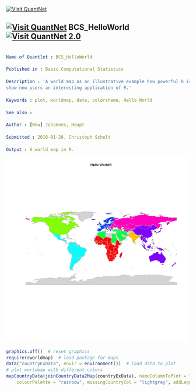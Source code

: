 
[<img src="https://github.com/QuantLet/Styleguide-and-FAQ/blob/master/pictures/banner.png" width="880" alt="Visit QuantNet">](http://quantlet.de/index.php?p=info)

## [<img src="https://github.com/QuantLet/Styleguide-and-Validation-procedure/blob/master/pictures/qloqo.png" alt="Visit QuantNet">](http://quantlet.de/) **BCS_HelloWorld** [<img src="https://github.com/QuantLet/Styleguide-and-Validation-procedure/blob/master/pictures/QN2.png" width="60" alt="Visit QuantNet 2.0">](http://quantlet.de/d3/ia)

```yaml

Name of Quantlet : BCS_HelloWorld

Published in : Basic Computational Statistics

Description : 'A world map as an illustrative example how powerful R is. This plot is supposed to
show new users an interesting application of R.'

Keywords : plot, worldmap, data, colorsheme, Hello World

See also :

Author : [New] Johannes, Haupt

Submitted : 2016-01-28, Christoph Schult

Output : A world map in R.

```

![Picture1](BCS_HelloWorld.png)


```r
graphics.off()  # reset graphics
require(rworldmap)  # load package for maps
data("countryExData", envir = environment())  # load data to plot 
# plot worldmap with different colors
mapCountryData(joinCountryData2Map(countryExData), nameColumnToPlot = "EPI_regions", catMethod = "categorical", mapTitle = "Hello World!!!", 
    colourPalette = "rainbow", missingCountryCol = "lightgrey", addLegend = FALSE)
```
